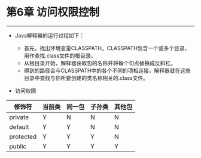# 第6章 访问权限控制

---
- Java解释器的运行过程如下：
	+ 首先，找出环境变量CLASSPATH。CLASSPATH包含一个或多个目录，用作查找.class文件的根目录。
	+ 从根目录开始，解释器获取包的名称并将每个句点替换成反斜杠。
	+ 得到的路径会与CLASSPATH中的各个不同的项相连接，解释器就在这些目录中查找与你所要创建的类名称相关的.class文件。

- 访问权限

|  修饰符   | 当前类 | 同一包 | 子孙类 | 其他包 |
|-----------|--------|--------|--------|--------|
| private   | Y      | N      | N      | N      |
| default   | Y      | Y      | N      | N      |
| protected | Y      | Y      | Y      | N      |
| public    | Y      | Y      | Y      | Y      |